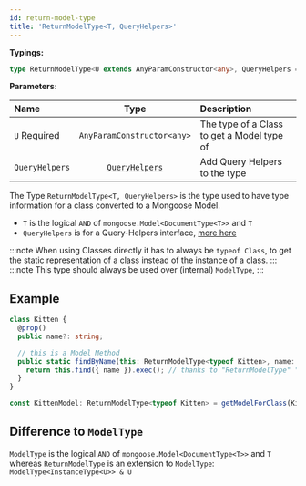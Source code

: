 ```yaml
---
id: return-model-type
title: 'ReturnModelType<T, QueryHelpers>'
---
```


**Typings:**

```ts
type ReturnModelType<U extends AnyParamConstructor<any>, QueryHelpers = BeAnObject>
```

**Parameters:**

| Name                                                     |                      Type                      | Description                                |
| :------------------------------------------------------- | :--------------------------------------------: | :----------------------------------------- |
| `U` <span class="badge badge--secondary">Required</span> |           `AnyParamConstructor<any>`           | The type of a Class to get a Model type of |
| `QueryHelpers`                                           | [`QueryHelpers`](../decorators/queryMethod.md) | Add Query Helpers to the type              |

The Type `ReturnModelType<T, QueryHelpers>` is the type used to have type information for a class converted to a Mongoose Model.

- `T` is the logical `AND` of `mongoose.Model<DocumentType<T>>` and `T`
- `QueryHelpers` is for a Query-Helpers interface, [more here](api/decorators/queryMethod.md)

:::note
When using Classes directly it has to always be `typeof Class`, to get the static representation of a class instead of the instance of a class.
:::
:::note
This type should always be used over (internal) `ModelType`,
:::

## Example

```ts
class Kitten {
  @prop()
  public name?: string;

  // this is a Model Method
  public static findByName(this: ReturnModelType<typeof Kitten>, name: string) {
    return this.find({ name }).exec(); // thanks to "ReturnModelType" "this" has type information
  }
}

const KittenModel: ReturnModelType<typeof Kitten> = getModelForClass(Kitten);
```

## Difference to `ModelType`

`ModelType` is the logical `AND` of `mongoose.Model<DocumentType<T>>` and `T` whereas `ReturnModelType` is an extension to `ModelType`:
`ModelType<InstanceType<U>> & U`
